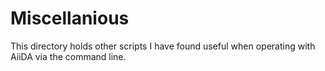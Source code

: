 # Miscellanious

This directory holds other scripts I have found useful when operating with AiiDA via the command line.
